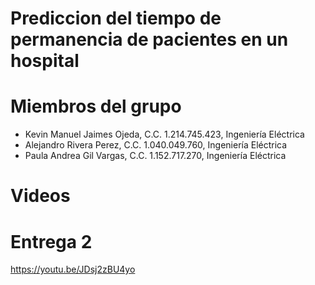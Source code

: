 # Prediccion del tiempo de permanencia de pacientes en un hospital
# Miembros del grupo
<ul>
<li>Kevin Manuel Jaimes Ojeda, C.C. 1.214.745.423, Ingeniería Eléctrica</li>
<li>Alejandro Rivera Perez, C.C. 1.040.049.760, Ingeniería Eléctrica</li>
<li>Paula Andrea Gil Vargas, C.C. 1.152.717.270, Ingeniería Eléctrica</li>
</ul>

# Videos

# Entrega 2

https://youtu.be/JDsj2zBU4yo
